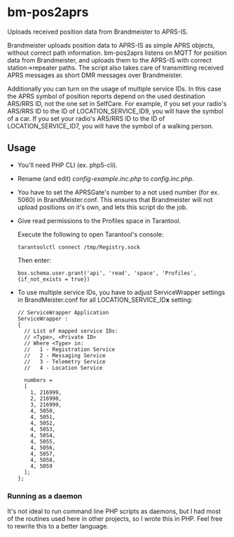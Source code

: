# bm-pos2aprs

Uploads received position data from Brandmeister to APRS-IS.

Brandmeister uploads position data to APRS-IS as simple APRS objects, without
correct path information. bm-pos2aprs listens on MQTT for position data from
Brandmeister, and uploads them to the APRS-IS with correct station->repeater
paths. The script also takes care of transmitting received APRS messages as
short DMR messages over Brandmeister.

Additionally you can turn on the usage of multiple service IDs. In this case
the APRS symbol of position reports depend on the used destination ARS/RRS ID,
not the one set in SelfCare. For example, if you set your radio's ARS/RRS ID
to the ID of LOCATION_SERVICE_ID9, you will have the symbol of a car.
If you set your radio's ARS/RRS ID to the ID of LOCATION_SERVICE_ID7,
you will have the symbol of a walking person.

## Usage

- You'll need PHP CLI (ex. php5-cli).
- Rename (and edit) *config-example.inc.php* to *config.inc.php*.
- You have to set the APRSGate's number to a not used number (for ex. 5060) in
  BrandMeister.conf. This ensures that Brandmeister will not upload positions on
  it's own, and lets this script do the job.
- Give read permissions to the Profiles space in Tarantool.

  Execute the following to open Tarantool's console:
  ```
  tarantoolctl connect /tmp/Registry.sock
  ```

  Then enter:
  ```
  box.schema.user.grant('api', 'read', 'space', 'Profiles',{if_not_exists = true})
  ```

- To use multiple service IDs, you have to adjust ServiceWrapper settings in
  BrandMeister.conf for all LOCATION_SERVICE_ID**x** setting:

  ```
  // ServiceWrapper Application
  ServiceWrapper :
  {
    // List of mapped service IDs:
    // <Type>, <Private ID>
    // Where <Type> in:
    //   1 - Registration Service
    //   2 - Messaging Service
    //   3 - Telemetry Service
    //   4 - Location Service

    numbers =
    [
      1, 216999,
      2, 216990,
      3, 216999,
      4, 5050,
      4, 5051,
      4, 5052,
      4, 5053,
      4, 5054,
      4, 5055,
      4, 5056,
      4, 5057,
      4, 5058,
      4, 5059
    ];
  };
  ```

### Running as a daemon

It's not ideal to run command line PHP scripts as daemons, but I had most of
the routines used here in other projects, so I wrote this in PHP. Feel free
to rewrite this to a better language.
